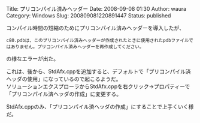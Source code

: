 Title: プリコンパイル済みヘッダー
Date: 2008-09-08 01:30
Author: waura
Category: Windows
Slug: 200809081220891447
Status: published

コンパイル時間の短縮のためにプリコンパイル済みヘッダーを導入したが、

```
c80.pdbは、このプリコンパイル済みヘッダーが作成されたときに使用されたpdbファイルではありません。プリコンパイル済みヘッダーを再作成してください。
```
の様なエラーが出た。

これは、後から、StdAfx.cppを追加すると、デフォルトで「プリコンパイル済ヘッダの使用」になっているので起こるようだ。  
ソリューションエクスプローラからStdAfx.cppを右クリック→プロパティーで「プリコンパイル済ヘッダの作成」に変更する。

StdAfx.cppのみ、「プリコンパイル済ヘッダの作成」にすることで上手くいく様だ。
